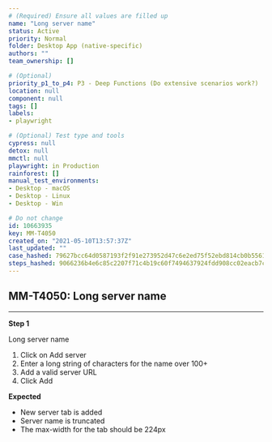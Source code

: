```yaml
---
# (Required) Ensure all values are filled up
name: "Long server name"
status: Active
priority: Normal
folder: Desktop App (native-specific)
authors: ""
team_ownership: []

# (Optional)
priority_p1_to_p4: P3 - Deep Functions (Do extensive scenarios work?)
location: null
component: null
tags: []
labels: 
- playwright

# (Optional) Test type and tools
cypress: null
detox: null
mmctl: null
playwright: in Production
rainforest: []
manual_test_environments: 
- Desktop - macOS
- Desktop - Linux
- Desktop - Win

# Do not change
id: 10663935
key: MM-T4050
created_on: "2021-05-10T13:57:37Z"
last_updated: ""
case_hashed: 79627bcc64d0587193f2f91e273952d47c6e2ed75f52ebd814cb0b556164d04b34f0aacadc37a2343f54d84ec1731874
steps_hashed: 9066236b4e6c85c2207f71c4b19c60f7494637924fdd908cc02eacb7c9332fa2ec08c980df5c8a299e84ea870f749a5b
---
```


<!-- (Auto-generated) Based on frontmatter's "key" and "name" -->

## MM-T4050: Long server name

---

**Step 1**

Long server name

1. Click on Add server
2. Enter a long string of characters for the name over 100+
3. Add a valid server URL
4. Click Add

**Expected**

- New server tab is added
- Server name is truncated
- The max-width for the tab should be 224px
